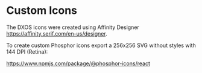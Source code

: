 # Custom Icons

The DXOS icons were created using Affinity Designer https://affinity.serif.com/en-us/designer.

To create custom Phosphor icons export a 256x256 SVG without styles with 144 DPI (Retina):

https://www.npmjs.com/package/@phosphor-icons/react
